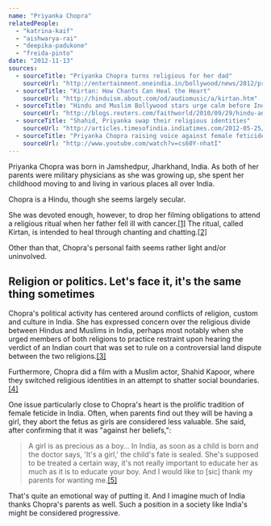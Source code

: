 ```yaml
---
name: "Priyanka Chopra"
relatedPeople:
  - "katrina-kaif"
  - "aishwarya-rai"
  - "deepika-padukone"
  - "freida-pinto"
date: "2012-11-13"
sources:
  - sourceTitle: "Priyanka Chopra turns religious for her dad"
    sourceUrl: "http://entertainment.oneindia.in/bollywood/news/2012/priyanka-chopra-turns-religious-her-father-070312.html"
  - sourceTitle: "Kirtan: How Chants Can Heal the Heart"
    sourceUrl: "http://hinduism.about.com/od/audiomusic/a/kirtan.htm"
  - sourceTitle: "Hindu and Muslim Bollywood stars urge calm before Indian mosque verdict"
    sourceUrl: "http://blogs.reuters.com/faithworld/2010/09/29/hindu-and-muslim-bollywood-stars-urge-calm-before-indian-mosque-verdict/"
  - sourceTitle: "Shahid, Priyanka swap their religious identities"
    sourceUrl: "http://articles.timesofindia.indiatimes.com/2012-05-25/news-interviews/31851856_1_shahid-and-priyanka-priyanka-chopra-shahid-kapoor"
  - sourceTitle: "Priyanka Chopra raising voice against female feticide at releas of 'Shabd.'"
    sourceUrl: "http://www.youtube.com/watch?v=cs60Y-nhatI"
---
```


Priyanka Chopra was born in Jamshedpur, Jharkhand, India. As both of her parents were military physicians as she was growing up, she spent her childhood moving to and living in various places all over India.

Chopra is a Hindu, though she seems largely secular.

She was devoted enough, however, to drop her filming obligations to attend a religious ritual when her father fell ill with cancer.<a class="source-citation" href="http://entertainment.oneindia.in/bollywood/news/2012/priyanka-chopra-turns-religious-her-father-070312.html" title="Priyanka Chopra turns religious for her dad">[1]</a> The ritual, called Kirtan, is intended to heal through chanting and chatting.<a class="source-citation" href="http://hinduism.about.com/od/audiomusic/a/kirtan.htm" title="Kirtan: How Chants Can Heal the Heart">[2]</a>

Other than that, Chopra's personal faith seems rather light and/or uninvolved.


## Religion or politics. Let's face it, it's the same thing sometimes

Chopra's political activity has centered around conflicts of religion, custom and culture in India. She has expressed concern over the religious divide between Hindus and Muslims in India, perhaps most notably when she urged members of both religions to practice restraint upon hearing the verdict of an Indian court that was set to rule on a controversial land dispute between the two religions.<a class="source-citation" href="http://blogs.reuters.com/faithworld/2010/09/29/hindu-and-muslim-bollywood-stars-urge-calm-before-indian-mosque-verdict/" title="Hindu and Muslim Bollywood stars urge calm before Indian mosque verdict">[3]</a>

Furthermore, Chopra did a film with a Muslim actor, Shahid Kapoor, where they switched religious identities in an attempt to shatter social boundaries.<a class="source-citation" href="http://articles.timesofindia.indiatimes.com/2012-05-25/news-interviews/31851856_1_shahid-and-priyanka-priyanka-chopra-shahid-kapoor" title="Shahid, Priyanka swap their religious identities">[4]</a>

One issue particularly close to Chopra's heart is the prolific tradition of female feticide in India. Often, when parents find out they will be having a girl, they abort the fetus as girls are considered less valuable. She said, after confirming that it was "against her beliefs,":

>A girl is as precious as a boy… In India, as soon as a child is born and the doctor says, 'It's a girl,' the child's fate is sealed. She's supposed to be treated a certain way, it's not really important to educate her as much as it is to educate your boy. And I would like to [sic] thank my parents for wanting me.<a class="source-citation" href="http://www.youtube.com/watch?v=cs60Y-nhatI" title="Priyanka Chopra raising voice against female feticide at releas of &apos;Shabd.&apos;">[5]</a>

That's quite an emotional way of putting it. And I imagine much of India thanks Chopra's parents as well. Such a position in a society like India's might be considered progressive.